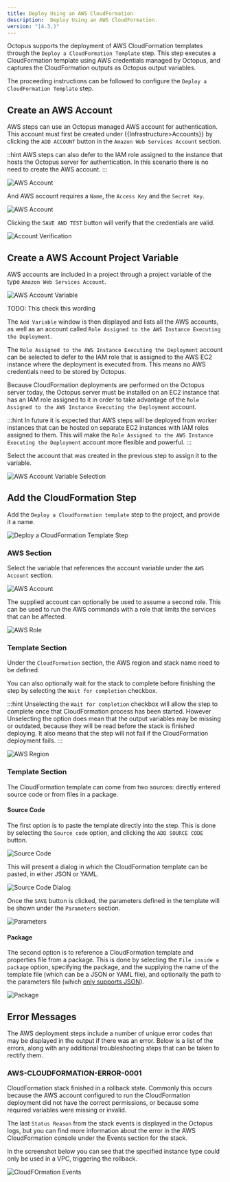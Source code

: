 ```yaml
---
title: Deploy Using an AWS CloudFormation
description:  Deploy Using an AWS CloudFormation.
version: "[4.3,)"
---
```


Octopus supports the deployment of AWS CloudFormation templates through the `Deploy a CloudFormation Template` step. This step executes a CloudFormation template using AWS credentials managed by Octopus, and captures the CloudFormation outputs as Octopus output variables.

The proceeding instructions can be followed to configure the `Deploy a CloudFormation Template` step.

## Create an AWS Account

AWS steps can use an Octopus managed AWS account for authentication. This account must first be created under {{Infrastructure>Accounts}} by clicking the `ADD ACCOUNT` button in the `Amazon Web Services Account` section.

::hint
AWS steps can also defer to the IAM role assigned to the instance that hosts the Octopus server for authentication. In this scenario there is no need to create the AWS account.
:::

![AWS Account](aws-accounts.png "width=500")

And AWS account requires a `Name`, the `Access Key` and the `Secret Key`.

![AWS Account](new-aws-account.png "width=500")

Clicking the `SAVE AND TEST` button will verify that the credentials are valid.

![Account Verification](account-verification.png "width=500")

## Create a AWS Account Project Variable

AWS accounts are included in a project through a project variable of the type `Amazon Web Services Account`.

![AWS Account Variable](aws-account-variable.png "width=500")

TODO: This check this wording

The `Add Variable` window is then displayed and lists all the AWS accounts, as well as an account called `Role Assigned to the AWS Instance Executing the Deployment`.

The `Role Assigned to the AWS Instance Executing the Deployment` account can be selected to defer to the IAM role that is assigned to the AWS EC2 instance where the deployment is executed from. This means no AWS credentials need to be stored by Octopus.

Because CloudFormation deployments are performed on the Octopus server today, the Octopus server must be installed on an EC2 instance that has an IAM role assigned to it in order to take advantage of the `Role Assigned to the AWS Instance Executing the Deployment` account.

:::hint
In future it is expected that AWS steps will be deployed from worker instances that can be hosted on separate EC2 instances with IAM roles assigned to them. This will make the `Role Assigned to the AWS Instance Executing the Deployment` account more flexible and powerful.
:::

Select the account that was created in the previous step to assign it to the variable.

![AWS Account Variable Selection](aws-account-variable-selection.png "width=500")

## Add the CloudFormation Step

Add the `Deploy a CloudFormation template` step to the project, and provide it a name.

![Deploy a CloudFormation Template Step](deploy-cloudformation-step.png "width=500")

### AWS Section

Select the variable that references the account variable under the `AWS Account` section.

![AWS Account](step-aws-account.png "width=500")

The supplied account can optionally be used to assume a second role. This can be used to run the AWS commands with a role that limits the services that can be affected.

![AWS Role](step-aws-role.png "width=500")

### Template Section

Under the `CloudFormation` section, the AWS region and stack name need to be defined.

You can also optionally wait for the stack to complete before finishing the step by selecting the `Wait for completion` checkbox.

:::hint
Unselecting the `Wait for completion` checkbox will allow the step to complete once that CloudFormation process has been started. However Unselecting the option does mean that the output variables may be missing or outdated, because they will be read before the stack is finished deploying. It also means that the step will not fail if the CloudFormation deployment fails.
:::

![AWS Region](step-aws-region.png "width=500")

### Template Section

The CloudFormation template can come from two sources: directly entered source code or from files in a package.

#### Source Code

The first option is to paste the template directly into the step. This is done by selecting the `Source code` option, and clicking the `ADD SOURCE CODE` button.

![Source Code](step-aws-sourcecode.png "width=500")

This will present a dialog in which the CloudFormation template can be pasted, in either JSON or YAML.

![Source Code Dialog](step-aws-code-dialog.png "width=500")

Once the `SAVE` button is clicked, the parameters defined in the template will be shown under the `Parameters` section.

![Parameters](step-parameters.png "width=500")

#### Package

The second option is to reference a CloudFormation template and properties file from a package. This is done by selecting the `File inside a package` option, specifying the package, and the supplying the name of the template file (which can be a JSON or YAML file), and optionally the path to the parameters file (which [only supports JSON](https://github.com/aws/aws-cli/issues/2275)).

![Package](step-aws-package.png "width=500")

## Error Messages

The AWS deployment steps include a number of unique error codes that may be displayed in the output if there was an error. Below is a list of the errors, along with any additional troubleshooting steps that can be taken to rectify them.

### AWS-CLOUDFORMATION-ERROR-0001
CloudFormation stack finished in a rollback state. Commonly this occurs because the AWS account configured to run the CloudFormation deployment did not have the correct permissions, or because some required variables were missing or invalid.

The last `Status Reason` from the stack events is displayed in the Octopus logs, but you can find more information about the error in the AWS CloudFormation console under the Events section for the stack.

In the screenshot below you can see that the specified instance type could only be used in a VPC, triggering the rollback.

![CloudFOrmation Events](cloud-formation-error.png "width=500")
